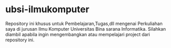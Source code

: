 # ubsi-ilmukomputer
Repository ini khusus untuk Pembelajaran,Tugas,dll mengenai Perkuliahan saya di jurusan Ilmu Komputer Universitas Bina sarana Informatika. Silahkan diambil apabila ingin mengembangkan atau mempelajari project dari repository ini.
